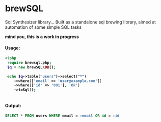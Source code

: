 # brewSQL
Sql Synthesizer library... Built as a standalone sql brewing library, aimed at automation of some simple SQL tasks

<b>mind you, this is a work in progress<b>
  
#### Usage:
```php
<?php
 require brewsql.php;
 $q = new brewSQL\DB();
 
 echo $q->table("users")->select("*")
	->where(['email' => 'user@example.com'])
	->where(['id' => '001'], 'OR')
	->toSql();	
 
```
#### Output:
```sql
SELECT * FROM users WHERE email = :email OR id = :id 
```
 
